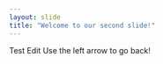 ```yaml
---
layout: slide
title: "Welcome to our second slide!"
---
```

Test Edit
Use the left arrow to go back!
